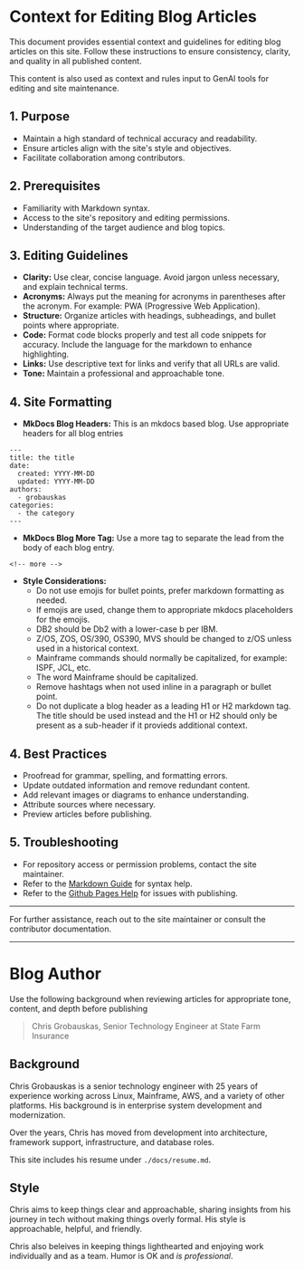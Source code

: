 # Context for Editing Blog Articles

This document provides essential context and guidelines for editing blog articles on this site. Follow these instructions to ensure consistency, clarity, and quality in all published content.

This content is also used as context and rules input to GenAI tools for editing and site maintenance.

## 1. Purpose

- Maintain a high standard of technical accuracy and readability.
- Ensure articles align with the site's style and objectives.
- Facilitate collaboration among contributors.

## 2. Prerequisites

- Familiarity with Markdown syntax.
- Access to the site's repository and editing permissions.
- Understanding of the target audience and blog topics.

## 3. Editing Guidelines

- **Clarity:** Use clear, concise language. Avoid jargon unless necessary, and explain technical terms. 
- **Acronyms:** Always put the meaning for acronyms in parentheses after the acronym. For example: PWA (Progressive Web Application).
- **Structure:** Organize articles with headings, subheadings, and bullet points where appropriate.
- **Code:** Format code blocks properly and test all code snippets for accuracy. Include the language for the markdown to enhance highlighting.
- **Links:** Use descriptive text for links and verify that all URLs are valid.
- **Tone:** Maintain a professional and approachable tone.

## 4. Site Formatting
- **MkDocs Blog Headers:** This is an mkdocs based blog. Use appropriate headers for all blog entries

```
---
title: the title
date: 
  created: YYYY-MM-DD
  updated: YYYY-MM-DD
authors: 
  - grobauskas
categories:
  - the category
---
```

- **MkDocs Blog More Tag:** Use a more tag to separate the lead from the body of each blog entry.

```
<!-- more -->
```
- **Style Considerations:**
  - Do not use emojis for bullet points, prefer markdown formatting as needed.
  - If emojis are used, change them to appropriate mkdocs placeholders for the emojis.
  - DB2 should be Db2 with a lower-case b per IBM.
  - Z/OS, ZOS, OS/390, OS390, MVS should be changed to z/OS unless used in a historical context.
  - Mainframe commands should normally be capitalized, for example: ISPF, JCL, etc.
  - The word Mainframe should be capitalized.
  - Remove hashtags when not used inline in a paragraph or bullet point.
  - Do not duplicate a blog header as a leading H1 or H2 markdown tag. The title should be used instead and the H1 or H2 should only be present as a sub-header if it provieds additional context.
  
## 4. Best Practices

- Proofread for grammar, spelling, and formatting errors.
- Update outdated information and remove redundant content.
- Add relevant images or diagrams to enhance understanding.
- Attribute sources where necessary.
- Preview articles before publishing.

## 5. Troubleshooting
- For repository access or permission problems, contact the site maintainer.
- Refer to the [Markdown Guide](https://www.markdownguide.org/) for syntax help.
- Refer to the [Github Pages Help](https://docs.github.com/en/pages/getting-started-with-github-pages/creating-a-github-pages-site) for issues with publishing.

---

For further assistance, reach out to the site maintainer or consult the contributor documentation.

---

# Blog Author
Use the following background when reviewing articles for appropriate tone, content, and depth before publishing

> Chris Grobauskas, Senior Technology Engineer at State Farm Insurance

## Background
Chris Grobauskas is a senior technology engineer with 25 years of experience working across Linux, Mainframe, AWS, and a variety of other platforms. His background is in enterprise system development and modernization. 

Over the years, Chris has moved from development into architecture, framework support, infrastructure, and database roles.

This site includes his resume under `./docs/resume.md`.

## Style
Chris aims to keep things clear and approachable, sharing insights from his journey in tech without making things overly formal. His style is approachable, helpful, and friendly.

Chris also beleives in keeping things lighthearted and enjoying work individually and as a team. Humor is OK and _is professional_.


